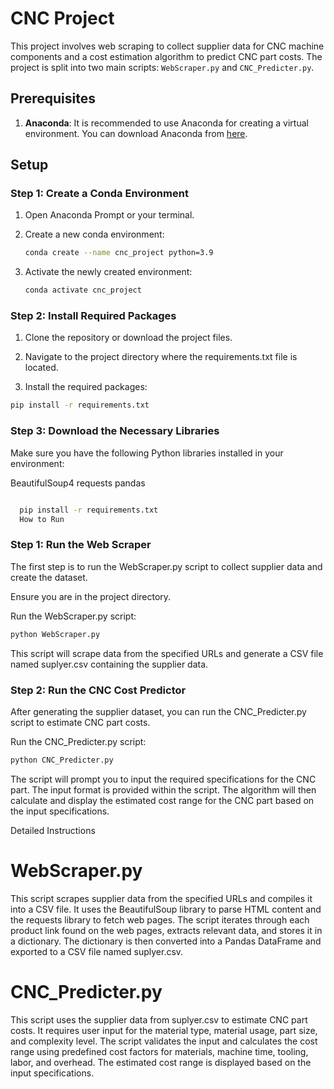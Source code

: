 # CNC Project

This project involves web scraping to collect supplier data for CNC machine components and a cost estimation algorithm to predict CNC part costs. The project is split into two main scripts: `WebScraper.py` and `CNC_Predicter.py`.

## Prerequisites

1. **Anaconda**: It is recommended to use Anaconda for creating a virtual environment. You can download Anaconda from [here](https://www.anaconda.com/products/distribution).

## Setup

### Step 1: Create a Conda Environment

1. Open Anaconda Prompt or your terminal.
2. Create a new conda environment:

   ```bash
   conda create --name cnc_project python=3.9
3. Activate the newly created environment:

   ```bash
   conda activate cnc_project
   ```
### Step 2: Install Required Packages

1. Clone the repository or download the project files.

2. Navigate to the project directory where the requirements.txt file is located.

3. Install the required packages:

  ```bash
  pip install -r requirements.txt
  ```
### Step 3: Download the Necessary Libraries
Make sure you have the following Python libraries installed in your environment:

BeautifulSoup4
requests
pandas

```bash

  pip install -r requirements.txt
  How to Run
```
### Step 1: Run the Web Scraper
The first step is to run the WebScraper.py script to collect supplier data and create the dataset.

Ensure you are in the project directory.

Run the WebScraper.py script:

  ```bash
  python WebScraper.py
  ```
This script will scrape data from the specified URLs and generate a CSV file named suplyer.csv containing the supplier data.

### Step 2: Run the CNC Cost Predictor
After generating the supplier dataset, you can run the CNC_Predicter.py script to estimate CNC part costs.

Run the CNC_Predicter.py script:

  ```bash
  python CNC_Predicter.py
  ```
The script will prompt you to input the required specifications for the CNC part. The input format is provided within the script. The algorithm will then calculate and display the estimated cost range for the CNC part based on the input specifications.

Detailed Instructions
# WebScraper.py
This script scrapes supplier data from the specified URLs and compiles it into a CSV file.
It uses the BeautifulSoup library to parse HTML content and the requests library to fetch web pages.
The script iterates through each product link found on the web pages, extracts relevant data, and stores it in a dictionary.
The dictionary is then converted into a Pandas DataFrame and exported to a CSV file named suplyer.csv.
# CNC_Predicter.py
This script uses the supplier data from suplyer.csv to estimate CNC part costs.
It requires user input for the material type, material usage, part size, and complexity level.
The script validates the input and calculates the cost range using predefined cost factors for materials, machine time, tooling, labor, and overhead.
The estimated cost range is displayed based on the input specifications.






